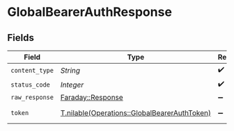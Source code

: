 # GlobalBearerAuthResponse


## Fields

| Field                                                                                            | Type                                                                                             | Required                                                                                         | Description                                                                                      |
| ------------------------------------------------------------------------------------------------ | ------------------------------------------------------------------------------------------------ | ------------------------------------------------------------------------------------------------ | ------------------------------------------------------------------------------------------------ |
| `content_type`                                                                                   | *String*                                                                                         | :heavy_check_mark:                                                                               | N/A                                                                                              |
| `status_code`                                                                                    | *Integer*                                                                                        | :heavy_check_mark:                                                                               | N/A                                                                                              |
| `raw_response`                                                                                   | [Faraday::Response](https://www.rubydoc.info/gems/faraday/Faraday/Response)                      | :heavy_minus_sign:                                                                               | N/A                                                                                              |
| `token`                                                                                          | [T.nilable(Operations::GlobalBearerAuthToken)](../../models/operations/globalbearerauthtoken.md) | :heavy_minus_sign:                                                                               | Successful authentication.                                                                       |